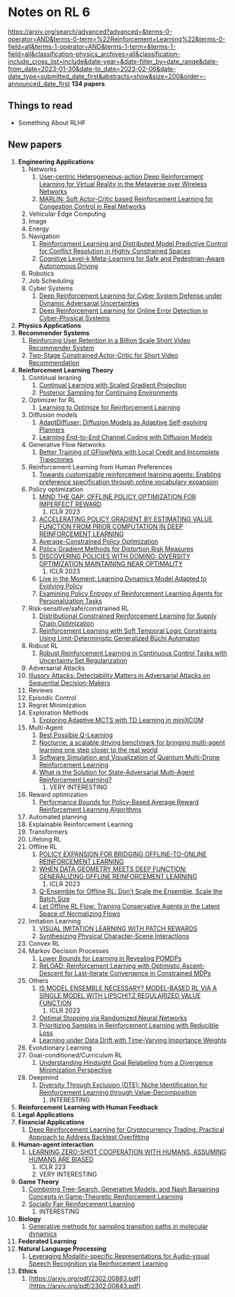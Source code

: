 # Notes on RL 6

https://arxiv.org/search/advanced?advanced=&terms-0-operator=AND&terms-0-term=%22Reinforcement+Learning%22&terms-0-field=all&terms-1-operator=AND&terms-1-term=&terms-1-field=all&classification-physics_archives=all&classification-include_cross_list=include&date-year=&date-filter_by=date_range&date-from_date=2023-01-30&date-to_date=2023-02-06&date-date_type=submitted_date_first&abstracts=show&size=200&order=-announced_date_first
__134 papers__

## Things to read

* Something About RLHF

## New papers

1. __Engineering Applications__
   1. Networks
      1. [User-centric Heterogeneous-action Deep Reinforcement Learning for Virtual Reality in the Metaverse over Wireless Networks](https://arxiv.org/pdf/2302.01471.pdf)
      2. [MARLIN: Soft Actor-Critic based Reinforcement Learning for Congestion Control in Real Networks](https://arxiv.org/pdf/2302.01301.pdf)
   2. Vehicular Edge Computing
   3. Image
   4. Energy
   5. Navigation
      1. [Reinforcement Learning and Distributed Model Predictive Control for Conflict Resolution in Highly Constrained Spaces](https://arxiv.org/pdf/2302.01586.pdf)
      2. [Cognitive Level-k Meta-Learning for Safe and Pedestrian-Aware Autonomous Driving](https://arxiv.org/pdf/2212.08800.pdf)
   6. Robotics
   7. Job Scheduling
   8. Cyber Systems
      1.  [Deep Reinforcement Learning for Cyber System Defense under Dynamic Adversarial Uncertainties](https://arxiv.org/pdf/2302.01595.pdf)
      2.  [Deep Reinforcement Learning for Online Error Detection in Cyber-Physical Systems](https://arxiv.org/pdf/2302.01567.pdf)
2. __Physics Applications__
3. __Recommender Systems__
    1. [Reinforcing User Retention in a Billion Scale Short Video Recommender System](https://arxiv.org/pdf/2302.01724.pdf)
    2. [Two-Stage Constrained Actor-Critic for Short Video Recommendation](https://arxiv.org/pdf/2302.01680.pdf)
4. __Reinforcement Learning Theory__
   1. Continual leraning
      1. [Continual Learning with Scaled Gradient Projection](https://arxiv.org/pdf/2302.01386.pdf)
      2. [Posterior Sampling for Continuing Environments](https://arxiv.org/pdf/2211.15931.pdf)
   2. Optimizer for RL
      1. [Learning to Optimize for Reinforcement Learning](https://arxiv.org/pdf/2302.01470.pdf)
   3. Diffusion models
      1. [AdaptDiffuser: Diffusion Models as Adaptive Self-evolving Planners](https://arxiv.org/pdf/2302.01877.pdf)
      2. [Learning End-to-End Channel Coding with Diffusion Models](https://arxiv.org/pdf/2302.01714.pdf)
   4. Generative Flow Networks
      1. [Better Training of GFlowNets with Local Credit and Incomplete Trajectories](https://arxiv.org/pdf/2302.01687.pdf)
   5. Reinforcement Learning from Human Preferences
      1. [Towards customizable reinforcement learning agents: Enabling preference specification through online vocabulary expansion](https://arxiv.org/pdf/2210.15096.pdf)
   6. Policy optimization
      1. [MIND THE GAP: OFFLINE POLICY OPTIMIZATION FOR IMPERFECT REWARD](https://arxiv.org/pdf/2302.01667.pdf)
         1. ICLR 2023
      2. [ACCELERATING POLICY GRADIENT BY ESTIMATING VALUE FUNCTION FROM PRIOR COMPUTATION IN DEEP REINFORCEMENT LEARNING](https://arxiv.org/pdf/2302.01399.pdf)
      3. [Average-Constrained Policy Optimization](https://arxiv.org/pdf/2302.00808.pdf)
      4. [Policy Gradient Methods for Distortion Risk Measures](https://arxiv.org/pdf/2107.04422.pdf)
      5. [DISCOVERING POLICIES WITH DOMINO: DIVERSITY OPTIMIZATION MAINTAINING NEAR OPTIMALITY](https://arxiv.org/pdf/2205.13521.pdf)
         1. ICLR 2023
      6. [Live in the Moment: Learning Dynamics Model Adapted to Evolving Policy](https://arxiv.org/pdf/2207.12141.pdf)
      7. [Examining Policy Entropy of Reinforcement Learning Agents for Personalization Tasks](https://arxiv.org/pdf/2211.11869.pdf)
   7. Risk-sensitive/safe/constrained RL
      1. [Distributional Constrained Reinforcement Learning for Supply Chain Optimization](https://arxiv.org/pdf/2302.01727.pdf)
      2. [Reinforcement Learning with Soft Temporal Logic Constraints Using Limit-Deterministic Generalized Büchi Automaton](https://arxiv.org/pdf/2101.10284.pdf)
   8. Robust RL
      1. [Robust Reinforcement Learning in Continuous Control Tasks with Uncertainty Set Regularization](https://arxiv.org/pdf/2207.02016.pdf)
   9.  Adversarial Attacks
      1.  [Illusory Attacks: Detectability Matters in Adversarial Attacks on Sequential Decision-Makers](https://arxiv.org/pdf/2207.10170.pdf)
   10. Reviews
   11. Episodic Control
   12. Regret Minimization
   13. Exploration Methods
       1.  [Exploring Adaptive MCTS with TD Learning in miniXCOM](https://arxiv.org/pdf/2210.05014.pdf)
   14. Multi-Agent
       1.  [Best Possible Q-Learning](https://arxiv.org/pdf/2302.01188.pdf)
       2.  [Nocturne: a scalable driving benchmark for bringing multi-agent learning one step closer to the real world](https://arxiv.org/pdf/2206.09889.pdf)
       3.  [Software Simulation and Visualization of Quantum Multi-Drone Reinforcement Learning](https://arxiv.org/pdf/2211.15375.pdf)
       4.  [What is the Solution for State-Adversarial Multi-Agent Reinforcement Learning?](https://arxiv.org/pdf/2212.02705.pdf)
           1.  VERY INTERESTING
   15. Reward optimization
       1.  [Performance Bounds for Policy-Based Average Reward Reinforcement Learning Algorithms](https://arxiv.org/pdf/2302.01450.pdf)
   16. Automated planning
   17. Explainable Reinforcement Learning
   18. Transformers
   19. Lifelong RL
   20. Offline RL
       1.  [POLICY EXPANSION FOR BRIDGING OFFLINE-TO-ONLINE REINFORCEMENT LEARNING](https://arxiv.org/pdf/2302.00935.pdf)
       2.  [WHEN DATA GEOMETRY MEETS DEEP FUNCTION: GENERALIZING OFFLINE REINFORCEMENT LEARNING](https://arxiv.org/pdf/2205.11027.pdf)
           1.  ICLR 2023
       3.  [Q-Ensemble for Offline RL: Don’t Scale the Ensemble, Scale the Batch Size](https://arxiv.org/pdf/2211.11092.pdf)
       4.  [Let Offline RL Flow: Training Conservative Agents in the Latent Space of Normalizing Flows](https://arxiv.org/pdf/2211.11096.pdf)
   21. Imitation Learning
       1.  [VISUAL IMITATION LEARNING WITH PATCH REWARDS](https://arxiv.org/pdf/2302.00965.pdf)
       2.  [Synthesizing Physical Character-Scene Interactions](https://arxiv.org/pdf/2302.00883.pdf)
   22. Convex RL
   23. Markov Decision Processes
       1.  [Lower Bounds for Learning in Revealing POMDPs](https://arxiv.org/pdf/2302.01333.pdf)
       2.  [ReLOAD: Reinforcement Learning with Optimistic Ascent-Descent for Last-Iterate Convergence in Constrained MDPs](https://arxiv.org/pdf/2302.01275.pdf)
   24. Others
       1.  [IS MODEL ENSEMBLE NECESSARY? MODEL-BASED RL VIA A SINGLE MODEL WITH LIPSCHITZ REGULARIZED VALUE FUNCTION](https://arxiv.org/pdf/2302.01244.pdf)
           1.  ICLR 2023
       2.  [Optimal Stopping via Randomized Neural Networks](https://arxiv.org/pdf/2104.13669.pdf)
       3.  [Prioritizing Samples in Reinforcement Learning with Reducible Loss](https://arxiv.org/pdf/2208.10483.pdf)
       4.  [Learning under Data Drift with Time-Varying Importance Weights](https://arxiv.org/pdf/2210.01422.pdf)
   25. Evolutionary Learning
   26. Goal-conditioned/Curriculum RL
       1.  [Understanding Hindsight Goal Relabeling from a Divergence Minimization Perspective](https://arxiv.org/pdf/2209.13046.pdf)
   27. Deepmind
       1.  [Diversity Through Exclusion (DTE): Niche Identification for Reinforcement Learning through Value-Decomposition](https://arxiv.org/pdf/2302.01180.pdf)
           1.  INTERESTING
5. __Reinforcement Learning with Human Feedback__
6. __Legal Applications__
7. __Financial Applications__
   1. [Deep Reinforcement Learning for Cryptocurrency Trading: Practical Approach to Address Backtest Overfitting](https://arxiv.org/pdf/2209.05559.pdf)
8.  __Human-agent interaction__
    1.  [LEARNING ZERO-SHOT COOPERATION WITH HUMANS, ASSUMING HUMANS ARE BIASED](https://arxiv.org/pdf/2302.01605.pdf)
        1. ICLR 223
        2. VERY INTERESTING
9.  __Game Theory__
    1.  [Combining Tree-Search, Generative Models, and Nash Bargaining Concepts in Game-Theoretic Reinforcement Learning](https://arxiv.org/pdf/2302.00797.pdf)
    2.  [Socially Fair Reinforcement Learning](https://arxiv.org/pdf/2208.12584.pdf)
        1.  INTERESTING
10. __Biology__
    1.  [Generative methods for sampling transition paths in molecular dynamics](https://arxiv.org/pdf/2205.02818.pdf)
11. __Federated Learning__
12. __Natural Language Processing__
    1.  [Leveraging Modality-specific Representations for Audio-visual Speech Recognition via Reinforcement Learning](https://arxiv.org/pdf/2212.05301.pdf)
13. __Ethics__
    1.  [https://arxiv.org/pdf/2302.00883.pdf](https://arxiv.org/pdf/2302.00843.pdf)
